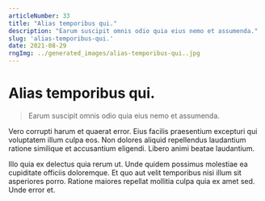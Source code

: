 ```yaml
---
articleNumber: 33
title: "Alias temporibus qui."
description: "Earum suscipit omnis odio quia eius nemo et assumenda."
slug: 'alias-temporibus-qui.'
date: 2021-08-29
rngImg: ../generated_images/alias-temporibus-qui..jpg
---
```


# Alias temporibus qui.

> Earum suscipit omnis odio quia eius nemo et assumenda.

Vero corrupti harum et quaerat error. Eius facilis praesentium excepturi qui voluptatem illum culpa eos. Non dolores aliquid repellendus laudantium ratione similique et accusantium eligendi. Libero animi beatae laudantium.
 Illo quia ex delectus quia rerum ut. Unde quidem possimus molestiae ea cupiditate officiis doloremque. Et quo aut velit temporibus nisi illum sit asperiores porro. Ratione maiores repellat mollitia culpa quia ex amet sed. Unde error et.
